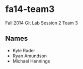 
fa14-team3
==========

Fall 2014 Git Lab Session 2 Team 3

## Names
* Kyle Rader
* Ryan Amundson
* Michael Hennings
